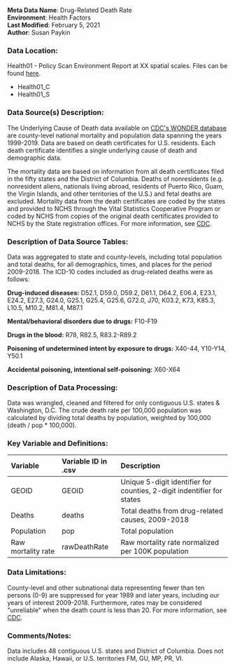 **Meta Data Name**: Drug-Related Death Rate  
**Environment**: Health Factors  
**Last Modified**: February 5, 2021  
**Author**: Susan Paykin  

### Data Location: 
Health01 - Policy Scan Environment Report at XX spatial scales. Files can be found [here](https://github.com/GeoDaCenter/opioid-policy-scan/tree/master/Policy_Scan/data_final).
* Health01_C
* Health01_S

### Data Source(s) Description:  

The Underlying Cause of Death data available on [CDC's WONDER database](https://wonder.cdc.gov/) are county-level national mortality and population data spanning the years 1999-2019. Data are based on death certificates for U.S. residents. Each death certificate identifies a single underlying cause of death and demographic data. 

The mortality data are based on information from all death certificates filed in the fifty states and the District of Columbia. Deaths of nonresidents (e.g. nonresident aliens, nationals living abroad, residents of Puerto Rico, Guam, the Virgin Islands, and other territories of the U.S.) and fetal deaths are excluded. Mortality data from the death certificates are coded by the states and provided to NCHS through the Vital Statistics Cooperative Program or coded by NCHS from copies of the original death certificates provided to NCHS by the State registration offices. For more information, see [CDC](https://wonder.cdc.gov/wonder/help/ucd.html#).

### Description of Data Source Tables: 

Data was aggregated to state and county-levels, including total population and total deaths, for all demographics, times, and places for the period 2009-2018. The ICD-10 codes included as drug-related deaths were as follows:  

**Drug-induced diseases:**
D52.1, D59.0, D59.2, D61.1, D64.2, E06.4, E23.1, E24.2, E27.3, G24.0, G25.1, G25.4, G25.6, G72.0, J70, K03.2, K73, K85.3, L10.5, M10.2, M81.4, M87.1

**Mental/behavioral disorders due to drugs:**
F10-F19 

**Drugs in the blood:**
R78, R82.5, R83.2-R89.2 

**Poisoning of undetermined intent by exposure to drugs:**
X40-44, Y10-Y14, Y50.1 

**Accidental poisoning, intentional self-poisoning:**
X60-X64 

### Description of Data Processing: 

Data was wrangled, cleaned and filtered for only contiguous U.S. states & Washington, D.C. The crude death rate per 100,000 population was calculated by dividing total deaths by population, weighted by 100,000 (death / pop * 100,000). 

### Key Variable and Definitions:

| Variable | Variable ID in .csv | Description |
|:---------|:--------------------|:------------|
| GEOID | GEOID | Unique 5-digit identifier for counties, 2-digit indentifier for states |
| Deaths | deaths | Total deaths from drug-related causes, 2009-2018 |
| Population | pop | Total population |
| Raw mortality rate | rawDeathRate | Raw mortality rate normalized per 100K population |

### Data Limitations: 

County-level and other subnational data representing fewer than ten persons (0-9) are suppressed for year 1989 and later years, including our years of interest 2009-2018. Furthermore, rates may be considered "unreliable" when the death count is less than 20. For more information, see [CDC](https://wonder.cdc.gov/wonder/help/ucd.html#). 

### Comments/Notes:

Data includes 48 contiguous U.S. states and District of Columbia. Does not include Alaska, Hawaii, or U.S. territories FM, GU, MP, PR, VI.
